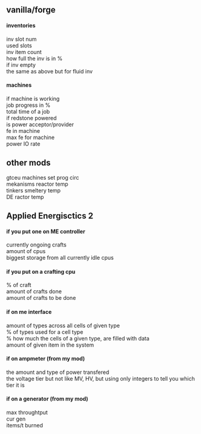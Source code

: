 ## vanilla/forge
#### inventories
inv slot num</br>
used slots</br>
inv item count</br>
how full the inv is in %</br>
if inv empty</br>
the same as above but for fluid inv</br>

#### machines
if machine is working</br>
job progress in %</br>
total time of a job</br>
if redstone powered</br>
is power acceptor/provider</br>
fe in machine</br>
max fe for machine</br>
power IO rate</br>

## other mods
gtceu machines set prog circ </br>
mekanisms reactor temp</br>
tinkers smeltery temp</br>
DE ractor temp</br>

## Applied Energisctics 2
#### if you put one on ME controller</br>
currently ongoing crafts</br>
amount of cpus</br>
biggest  storage from all currently idle cpus</br>

#### if you put on a crafting cpu</br>
% of craft</br>
amount of crafts done</br>
amount of crafts to be done</br>

#### if on me interface</br>
amount of types across all cells of given type</br>
% of types used for a cell type</br>
% how much the cells of a given type, are filled with data</br>
amount of given item in the system</br>

#### if on ampmeter (from my mod)</br>
the amount and type of power transfered</br>
the voltage tier but not like MV, HV, but using only integers to tell you which tier it is</br>

#### if on a generator (from my mod)</br>
max throughtput</br>
cur gen</br>
items/t burned </br>

